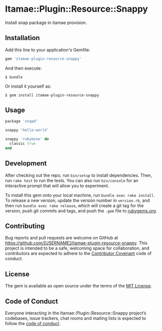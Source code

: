 # Itamae::Plugin::Resource::Snappy

Install snap package in itamae provision.

## Installation

Add this line to your application's Gemfile:

```ruby
gem 'itamae-plugin-resource-snappy'
```

And then execute:

    $ bundle

Or install it yourself as:

    $ gem install itamae-plugin-resource-snappy

## Usage

```ruby
package 'snapd'

snappy 'hello-world'

snappy 'rubymine' do
  classic true
end
```


## Development

After checking out the repo, run `bin/setup` to install dependencies. Then, run `rake test` to run the tests. You can also run `bin/console` for an interactive prompt that will allow you to experiment.

To install this gem onto your local machine, run `bundle exec rake install`. To release a new version, update the version number in `version.rb`, and then run `bundle exec rake release`, which will create a git tag for the version, push git commits and tags, and push the `.gem` file to [rubygems.org](https://rubygems.org).

## Contributing

Bug reports and pull requests are welcome on GitHub at https://github.com/[USERNAME]/itamae-plugin-resource-snappy. This project is intended to be a safe, welcoming space for collaboration, and contributors are expected to adhere to the [Contributor Covenant](http://contributor-covenant.org) code of conduct.

## License

The gem is available as open source under the terms of the [MIT License](https://opensource.org/licenses/MIT).

## Code of Conduct

Everyone interacting in the Itamae::Plugin::Resource::Snappy project’s codebases, issue trackers, chat rooms and mailing lists is expected to follow the [code of conduct](https://github.com/[USERNAME]/itamae-plugin-resource-snappy/blob/master/CODE_OF_CONDUCT.md).
